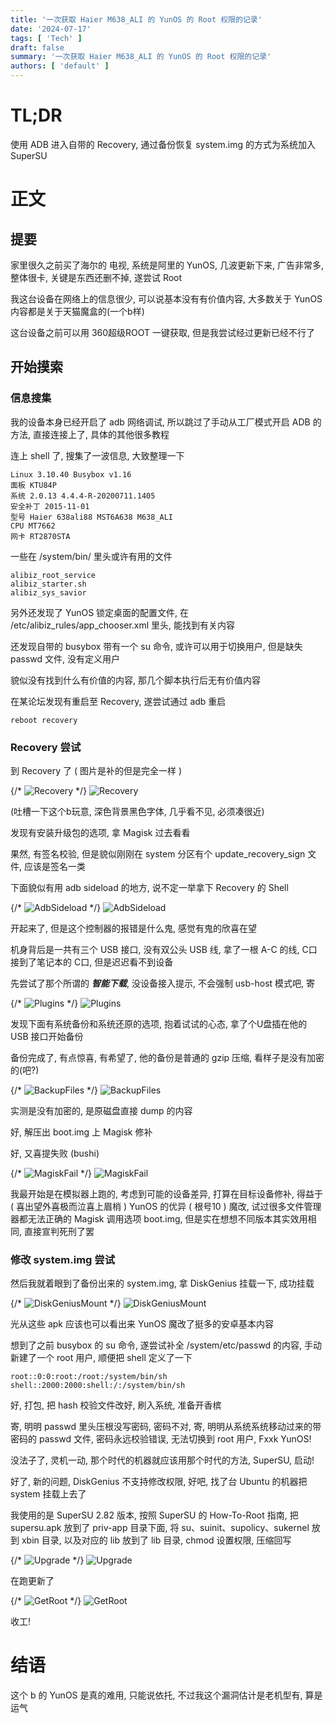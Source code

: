 ```yaml
---
title: '一次获取 Haier M638_ALI 的 YunOS 的 Root 权限的记录'
date: '2024-07-17'
tags: [ 'Tech' ]
draft: false
summary: '一次获取 Haier M638_ALI 的 YunOS 的 Root 权限的记录'
authors: [ 'default' ]
---
```


# TL;DR

使用 ADB 进入自带的 Recovery, 通过备份恢复 system.img 的方式为系统加入 SuperSU

# 正文

## 提要

家里很久之前买了海尔的 电视, 系统是阿里的 YunOS, 几波更新下来, 广告非常多, 整体很卡, 关键是东西还删不掉, 遂尝试 Root

我这台设备在网络上的信息很少, 可以说基本没有有价值内容, 大多数关于 YunOS 内容都是关于天猫魔盒的(一个b样)

这台设备之前可以用 360超级ROOT 一键获取, 但是我尝试经过更新已经不行了

## 开始摸索

### 信息搜集

我的设备本身已经开启了 adb 网络调试, 所以跳过了手动从工厂模式开启 ADB 的方法, 直接连接上了, 具体的其他很多教程

连上 shell 了, 搜集了一波信息, 大致整理一下

```
Linux 3.10.40 Busybox v1.16
面板 KTU84P
系统 2.0.13 4.4.4-R-20200711.1405 
安全补丁 2015-11-01
型号 Haier 638ali88 MST6A638 M638_ALI 
CPU MT7662
网卡 RT2870STA
```

一些在 /system/bin/ 里头或许有用的文件

```
alibiz_root_service
alibiz_starter.sh
alibiz_sys_savior
```

另外还发现了 YunOS 锁定桌面的配置文件, 在 /etc/alibiz_rules/app_chooser.xml 里头, 能找到有关内容

还发现自带的 busybox 带有一个 su 命令, 或许可以用于切换用户, 但是缺失 passwd 文件, 没有定义用户

貌似没有找到什么有价值的内容, 那几个脚本执行后无有价值内容

在某论坛发现有重启至 Recovery, 遂尝试通过 adb 重启

```
reboot recovery
```

### Recovery 尝试

到 Recovery 了 ( 图片是补的但是完全一样 )

{/* ![Recovery](/static/images/blog/202407/Get_Root_In_Hair_TV/Get_Root_In_Hair_TV_1.jpg) */}
![Recovery](https://img30.360buyimg.com/myjd/jfs/t20270717/249339/39/15452/71443/66977fffF1cb0e594/b604231a6ebc1c33.jpg)

(吐槽一下这个b玩意, 深色背景黑色字体, 几乎看不见, 必须凑很近)

发现有安装升级包的选项, 拿 Magisk 过去看看

果然, 有签名校验, 但是貌似刚刚在 system 分区有个 update_recovery_sign 文件, 应该是签名一类

下面貌似有用 adb sideload 的地方, 说不定一举拿下 Recovery 的 Shell

{/* ![AdbSideload](/static/images/blog/202407/Get_Root_In_Hair_TV/Get_Root_In_Hair_TV_2.jpg) */}
![AdbSideload](https://img20.360buyimg.com/myjd/jfs/t20270717/61892/18/25500/386217/66978306F4085e6cb/6098fce236680015.jpg)

开起来了, 但是这个控制器的报错是什么鬼, 感觉有鬼的欣喜在望

机身背后是一共有三个 USB 接口, 没有双公头 USB 线, 拿了一根 A-C 的线, C口接到了笔记本的 C口, 但是迟迟看不到设备

先尝试了那个所谓的 ***智能下载***, 没设备接入提示, 不会强制 usb-host 模式吧, 寄

{/* ![Plugins](/static/images/blog/202407/Get_Root_In_Hair_TV/Get_Root_In_Hair_TV_3.jpg) */}
![Plugins](https://img30.360buyimg.com/myjd/jfs/t20270717/237098/4/19352/339603/6697830cFf1b4b288/3bfba6c387f662c8.jpg)

发现下面有系统备份和系统还原的选项, 抱着试试的心态, 拿了个U盘插在他的 USB 接口开始备份

备份完成了, 有点惊喜, 有希望了, 他的备份是普通的 gzip 压缩, 看样子是没有加密的(吧?)

{/* ![BackupFiles](/static/images/blog/202407/Get_Root_In_Hair_TV/Get_Root_In_Hair_TV_4.png) */}
![BackupFiles](https://img30.360buyimg.com/myjd/jfs/t20270717/226912/14/22395/31396/6697870dF4dcce007/4cec22ab2a850e48.png)

实测是没有加密的, 是原磁盘直接 dump 的内容

好, 解压出 boot.img 上 Magisk 修补

好, 又喜提失败 (bushi)

{/* ![MagiskFail](/static/images/blog/202407/Get_Root_In_Hair_TV/Get_Root_In_Hair_TV_5.png) */}
![MagiskFail](https://img30.360buyimg.com/myjd/jfs/t20270717/17703/12/21437/14010/66978730F01d7266b/7cc98afe42dec366.png)

我最开始是在模拟器上跑的, 考虑到可能的设备差异, 打算在目标设备修补, 得益于 ( 喜出望外喜极而泣喜上眉梢 ) YunOS 的优异 ( 根号10 ) 魔改, 试过很多文件管理器都无法正确的 Magisk 调用选项 boot.img, 但是实在想想不同版本其实效用相同,
直接宣判死刑了罢

### 修改 system.img 尝试

然后我就着眼到了备份出来的 system.img, 拿 DiskGenius 挂载一下, 成功挂载

{/* ![DiskGeniusMount](/static/images/blog/202407/Get_Root_In_Hair_TV/Get_Root_In_Hair_TV_6.png) */}
![DiskGeniusMount](https://img20.360buyimg.com/myjd/jfs/t20270717/174861/3/41455/83372/66978acdFedfc9538/5841d036b30eec1d.png)

光从这些 apk 应该也可以看出来 YunOS 魔改了挺多的安卓基本内容

想到了之前 busybox 的 su 命令, 遂尝试补全 /system/etc/passwd 的内容, 手动新建了一个 root 用户, 顺便把 shell 定义了一下

```
root::0:0:root:/root:/system/bin/sh
shell::2000:2000:shell:/:/system/bin/sh
```

好, 打包, 把 hash 校验文件改好, 刷入系统, 准备开香槟

寄, 明明 passwd 里头压根没写密码, 密码不对, 寄, 明明从系统系统移动过来的带密码的 passwd 文件, 密码永远校验错误, 无法切换到 root 用户, Fxxk YunOS!

没法子了, 灵机一动, 那个时代的机器就应该用那个时代的方法, SuperSU, 启动!

好了, 新的问题, DiskGenius 不支持修改权限, 好吧, 找了台 Ubuntu 的机器把 system 挂载上去了

我使用的是 SuperSU 2.82 版本, 按照 SuperSU 的 How-To-Root 指南, 把 supersu.apk 放到了 priv-app 目录下面, 将 su、suinit、supolicy、sukernel 放到 xbin 目录, 以及对应的 lib 放到了 lib 目录, chmod 设置权限, 压缩回写

{/* ![Upgrade](/static/images/blog/202407/Get_Root_In_Hair_TV/Get_Root_In_Hair_TV_7.png) */}
![Upgrade](https://img20.360buyimg.com/myjd/jfs/t20270717/232993/33/23415/155119/6697995dFebcf4784/622cb328c04155ad.jpg)

在跑更新了  

{/* ![GetRoot](/static/images/blog/202407/Get_Root_In_Hair_TV/Get_Root_In_Hair_TV_8.png) */}
![GetRoot](https://img30.360buyimg.com/myjd/jfs/t20270717/226503/1/23005/27811/66979f58F1f05f3ef/c5a857c2b7095e93.png)

收工!

# 结语

这个 b 的 YunOS 是真的难用, 只能说依托, 不过我这个漏洞估计是老机型有, 算是运气
